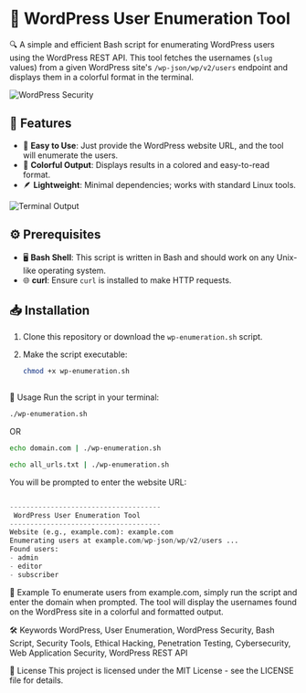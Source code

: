 # 🚀 WordPress User Enumeration Tool

🔍 A simple and efficient Bash script for enumerating WordPress users using the WordPress REST API. This tool fetches the usernames (`slug` values) from a given WordPress site's `/wp-json/wp/v2/users` endpoint and displays them in a colorful format in the terminal.

![WordPress Security](https://www.wordfence.com/wp-content/uploads/2020/11/WordPress-Security-Header.jpg)

## 🌟 Features

- 🎯 **Easy to Use**: Just provide the WordPress website URL, and the tool will enumerate the users.
- 🌈 **Colorful Output**: Displays results in a colored and easy-to-read format.
- 🪶 **Lightweight**: Minimal dependencies; works with standard Linux tools.

![Terminal Output](https://www.aterminaloutputexampleimage.com/example-terminal-output.png)

## ⚙️ Prerequisites

- 🖥️ **Bash Shell**: This script is written in Bash and should work on any Unix-like operating system.
- 🌐 **curl**: Ensure `curl` is installed to make HTTP requests.

## 📥 Installation

1. Clone this repository or download the `wp-enumeration.sh` script.
2. Make the script executable:

   ```bash
   chmod +x wp-enumeration.sh
  
🚀 Usage
Run the script in your terminal:

```bash
./wp-enumeration.sh
```
OR 
```bash
echo domain.com | ./wp-enumeration.sh
```
```bash
echo all_urls.txt | ./wp-enumeration.sh
```
You will be prompted to enter the website URL:

```python

-------------------------------------
 WordPress User Enumeration Tool
-------------------------------------
Website (e.g., example.com): example.com
Enumerating users at example.com/wp-json/wp/v2/users ...
Found users:
- admin
- editor
- subscriber
```
📘 Example
To enumerate users from example.com, simply run the script and enter the domain when prompted. The tool will display the usernames found on the WordPress site in a colorful and formatted output.

🛠️ Keywords
WordPress, User Enumeration, WordPress Security, Bash Script, Security Tools, Ethical Hacking, Penetration Testing, Cybersecurity, Web Application Security, WordPress REST API

📄 License
This project is licensed under the MIT License - see the LICENSE file for details.







